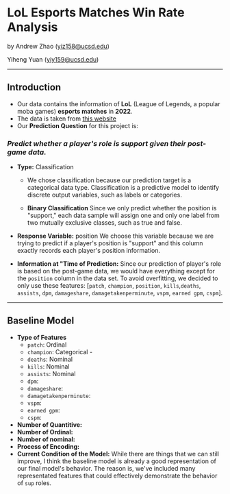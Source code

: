 # LoL Esports Matches Win Rate Analysis
by Andrew Zhao (yiz158@ucsd.edu)

Yiheng Yuan (yiy159@ucsd.edu)

___
## Introduction
- Our data contains the information of **LoL** (League of Legends, a popular moba games) **esports matches** in **2022**.
- The data is taken from [this website](https://oracleselixir.com/tools/downloads)
- Our **Prediction Question** for this project is:

### *Predict whether a player's role is support given their post-game data.* 

- **Type:** Classification
    - We chose classification because our prediction target is a categorical data type. Classification is a predictive model to identify discrete output variables, such as labels or categories.

    - **Binary Classification**
    Since we only predict whether the position is "support," each data sample will assign one and only one label from two mutually exclusive classes, such as true and false.

- **Response Variable:** position
    We choose this variable because we are trying to predict if a player's position is "support" and this column exactly records each player's position information.

- **Information at "Time of Prediction:**
    Since our prediction of player's role is based on the post-game data, we would have everything except for the `position` column in the data set. To avoid overfitting, we decided to only use these features: [`patch`, `champion`, `position`, `kills`,`deaths`, `assists`, `dpm`, `damageshare`, `damagetakenperminute`, `vspm`, `earned gpm`, `cspm`].

___
## Baseline Model
- **Type of Features**
    - `patch`: Ordinal
    - `champion`: Categorical - 
    - `deaths`: Nominal
    - `kills`: Nominal
    - `assists`: Nominal
    - `dpm`: 
    - `damageshare`:
    - `damagetakenperminute`:
    - `vspm`:
    - `earned gpm`:
    - `cspm`:
- **Number of Quantitive:**
- **Number of Ordinal:**
- **Number of nominal:** 
- **Process of Encoding:**
- **Current Condition of the Model:** While there are things that we can still improve, I think the baseline model is already a good representation of our final model's behavior. The reason is, we've included many representated features that could effectively demonstrate the behavior of `sup` roles. 


